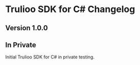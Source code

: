 # Trulioo SDK for C# Changelog

## Version 1.0.0

## In Private 

Initial Trulioo SDK for C# in private testing.